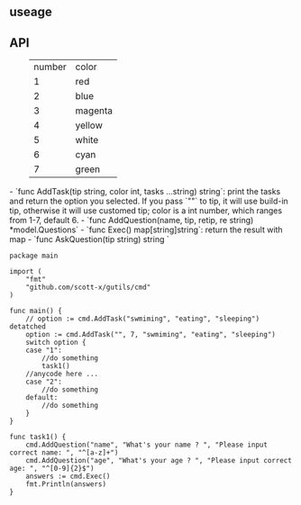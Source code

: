 ## useage

## API
<table style="margin-left: 35px;">
    <tr>
        <td>number</td>
        <td>color</td>
    </tr>
    <tr>
        <td>1</td>
        <td>red</td>
    <tr>
    <tr>
        <td>2</td>
        <td>blue</td>
    <tr>
    <tr>
        <td>3</td>
        <td>magenta</td>
    <tr>
    <tr>
        <td>4</td>
        <td>yellow</td>
    <tr>
    <tr>
        <td>5</td>
        <td>white</td>
    <tr>
    <tr>
        <td>6</td>
        <td>cyan</td>
    <tr>
    <tr>
        <td>7</td>
        <td>green</td>
    <tr>
</table>
- `func AddTask(tip string, color int, tasks ...string) string`: print the tasks and return the option you selected. If you pass `""` to tip, it will use build-in tip, otherwise it will use customed tip; color is a int number, which ranges from 1-7, default 6.
- `func AddQuestion(name, tip, retip, re string) *model.Questions`
- `func Exec() map[string]string`: return the result with map
- `func AskQuestion(tip string) string `

```golang
package main

import (
	"fmt"
	"github.com/scott-x/gutils/cmd"
)

func main() {
	// option := cmd.AddTask("swmiming", "eating", "sleeping") detatched
	option := cmd.AddTask("", 7, "swmiming", "eating", "sleeping")
	switch option {
	case "1":
		//do something
		task1()
	//anycode here ...
	case "2":
		//do something
	default:
		//do something
	}
}

func task1() {
	cmd.AddQuestion("name", "What's your name ? ", "Please input correct name: ", "^[a-z]+")
	cmd.AddQuestion("age", "What's your age ? ", "Please input correct age: ", "^[0-9]{2}$")
	answers := cmd.Exec()
	fmt.Println(answers)
}
```

